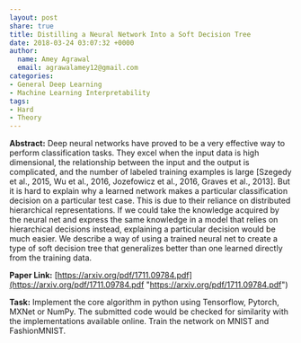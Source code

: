 ```yaml
---
layout: post
share: true
title: Distilling a Neural Network Into a Soft Decision Tree
date: 2018-03-24 03:07:32 +0000
author:
  name: Amey Agrawal
  email: agrawalamey12@gmail.com
categories:
- General Deep Learning
- Machine Learning Interpretability
tags:
- Hard
- Theory
---
```

**Abstract:** Deep neural networks have proved to be a very effective way to perform classification tasks. They excel when the input data is high dimensional, the relationship between the input and the output is complicated, and the number of labeled training examples is large \[Szegedy et al., 2015, Wu et al., 2016, Jozefowicz et al., 2016, Graves et al., 2013\]. But it is hard to explain why a learned network makes a particular classification decision on a particular test case. This is due to their reliance on distributed hierarchical representations. If we could take the knowledge acquired by the neural net and express the same knowledge in a model that relies on hierarchical decisions instead, explaining a particular decision would be much easier. We describe a way of using a trained neural net to create a type of soft decision tree that generalizes better than one learned directly from the training data.

**Paper Link:** [https://arxiv.org/pdf/1711.09784.pdf](https://arxiv.org/pdf/1711.09784.pdf "https://arxiv.org/pdf/1711.09784.pdf")

**Task:** Implement the core algorithm in python using Tensorflow, Pytorch, MXNet or NumPy. The submitted code would be checked for similarity with the implementations available online. Train the network on MNIST and FashionMNIST.